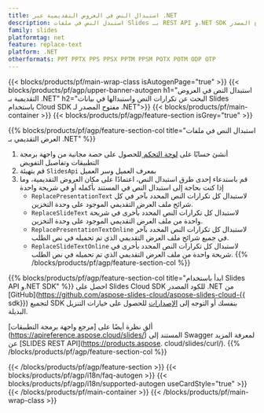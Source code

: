 ```yaml
---
title: استبدال النص في العروض التقديمية عبر .NET
description: استبدل النص في ملفات Slides بـ REST API و.NET SDK مفتوح المصدر
family: slides
platformtag: net
feature: replace-text
platform: .NET
otherformats: PPT PPTX PPS PPSX PPTM PPSM POTX POTM ODP OTP
---
```


{{< blocks/products/pf/main-wrap-class isAutogenPage="true" >}}
{{< blocks/products/pf/agp/upper-banner-autogen h1="استبدال النص في العروض التقديمية بـ .NET" h2="البحث عن تكرارات النص واستبدالها في بيانات Slides باستخدام Cloud SDK مفتوح المصدر لـ .NET">}}
{{< blocks/products/pf/main-container >}}
{{< blocks/products/pf/agp/feature-section isGrey="true" >}}

{{% blocks/products/pf/agp/feature-section-col title="استبدال النص في ملفات العرض التقديمي بـ .NET" %}}
1. أنشئ حسابًا على <a href="https://dashboard.aspose.cloud/"> لوحة التحكم </a> للحصول على حصة مجانية من واجهة برمجة التطبيقات وتفاصيل التفويض
1. قم بتهيئة ```SlidesApi``` بمعرف العميل وسر العميل
1. قم باستدعاء إحدى طرق استبدال النص، اعتمادًا على مكان العروض التقديمية، وما إذا كنت بحاجة إلى استبدال النص في المستند بأكمله أو في شريحة واحدة
    - ```ReplacePresentationText``` لاستبدال كل تكرارات النص المحدد بآخر في كل شرائح ملف العرض التقديمي الموجود على وحدة التخزين.
    - ```ReplaceSlideText``` لاستبدال كل تكرارات النص المحدد بأخرى في شريحة واحدة من ملف العرض التقديمي الموجود على وحدة التخزين.
    - ```ReplacePresentationTextOnline``` لاستبدال كل تكرارات النص المحدد بآخر في جميع شرائح ملف العرض التقديمي الذي تم تحميله في نص الطلب.
    - ```ReplaceSlideTextOnline``` لاستبدال كل تكرارات النص المحدد بأخرى في شريحة واحدة من ملف العرض التقديمي الذي تم تحميله في نص الطلب.
{{% /blocks/products/pf/agp/feature-section-col %}}

{{% blocks/products/pf/agp/feature-section-col title="ابدأ باستخدام Slides API و.NET SDK" %}}
احصل على Slides Cloud SDK للكود المصدر .NET من [GitHub](https://github.com/aspose-slides-cloud/aspose-slides-cloud-{{ sdk}}) لتجميع SDK بنفسك أو التوجه إلى [الإصدارات](https://releases.aspose.cloud/) للحصول على خيارات التنزيل البديلة.

ألقِ نظرة أيضًا على [مرجع واجهة برمجة التطبيقات] (https://apireference.aspose.cloud/slides/) المستند إلى Swagger لمعرفة المزيد عن [SLIDES REST API](https://products.aspose. cloud/slides/curl/).
{{% /blocks/products/pf/agp/feature-section-col %}}

{{< /blocks/products/pf/agp/feature-section >}}
{{< blocks/products/pf/agp/i18n/faq-autogen >}}
{{< blocks/products/pf/agp/i18n/supported-autogen useCardStyle="true" >}}
{{< /blocks/products/pf/main-container >}}
{{< /blocks/products/pf/main-wrap-class >}}